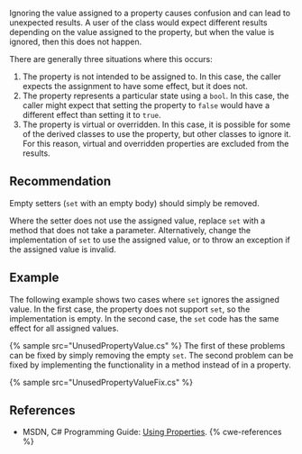 Ignoring the value assigned to a property causes confusion and can lead to unexpected results. A user of the class would expect different results depending on the value assigned to the property, but when the value is ignored, then this does not happen.

There are generally three situations where this occurs:

1. The property is not intended to be assigned to. In this case, the caller expects the assignment to have some effect, but it does not.
1. The property represents a particular state using a `bool`. In this case, the caller might expect that setting the property to `false` would have a different effect than setting it to `true`.
1. The property is virtual or overridden. In this case, it is possible for some of the derived classes to use the property, but other classes to ignore it. For this reason, virtual and overridden properties are excluded from the results.

## Recommendation
Empty setters (`set` with an empty body) should simply be removed.

Where the setter does not use the assigned value, replace `set` with a method that does not take a parameter. Alternatively, change the implementation of `set` to use the assigned value, or to throw an exception if the assigned value is invalid.


## Example
The following example shows two cases where `set` ignores the assigned value. In the first case, the property does not support `set`, so the implementation is empty. In the second case, the `set` code has the same effect for all assigned values.

{% sample src="UnusedPropertyValue.cs" %}
The first of these problems can be fixed by simply removing the empty `set`. The second problem can be fixed by implementing the functionality in a method instead of in a property.

{% sample src="UnusedPropertyValueFix.cs" %}

## References
* MSDN, C\# Programming Guide: [Using Properties](http://msdn.microsoft.com/en-us/library/w86s7x04.aspx).
{% cwe-references %}
